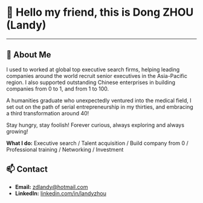 # 👋 Hello my friend, this is Dong ZHOU (Landy)

---

## 📝 About Me

I used to worked at global top executive search firms, helping leading companies around the world recruit senior executives in the Asia-Pacific region. I also supported outstanding Chinese enterprises in building companies from 0 to 1, and from 1 to 100.

A humanities graduate who unexpectedly ventured into the medical field, I set out on the path of serial entrepreneurship in my thirties, and embracing a third transformation around 40!

Stay hungry, stay foolish! Forever curious, always exploring and always growing!

**What I do:** Executive search / Talent acquisition / Build company from 0 / Professional training / Networking / Investment

## 📫 Contact

- **Email:** zdlandy@hotmail.com 
- **LinkedIn:** [linkedin.com/in/landyzhou](https://linkedin.com/in/landyzhou) 
